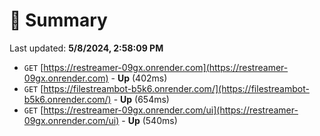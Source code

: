 # 📖 Summary
Last updated: **5/8/2024, 2:58:09 PM**

- `GET` [https://restreamer-09gx.onrender.com](https://restreamer-09gx.onrender.com) - **Up** (402ms)
- `GET` [https://filestreambot-b5k6.onrender.com/](https://filestreambot-b5k6.onrender.com/) - **Up** (654ms)
- `GET` [https://restreamer-09gx.onrender.com/ui](https://restreamer-09gx.onrender.com/ui) - **Up** (540ms)
